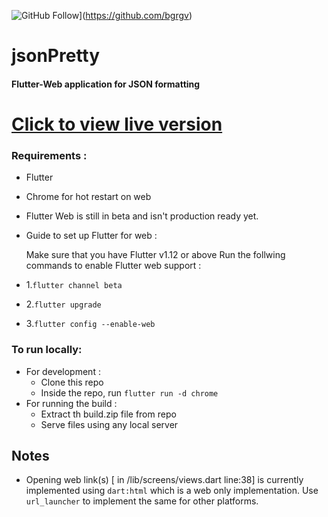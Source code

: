 ![GitHub Follow](https://img.shields.io/github/followers/bgrgv?style=social&logo=github)](https://github.com/bgrgv)

# jsonPretty
#### Flutter-Web application for JSON formatting

# [Click to view live version](https://www.blessinspeaks.com/jsonpretty)


### Requirements :
- Flutter
- Chrome for hot restart on web
- Flutter Web is still in beta and isn't production ready yet.
- Guide to set up Flutter for web :
	
	Make sure that you have Flutter v1.12 or above
		Run the follwing commands to enable Flutter web support :

 - 1.` flutter channel beta ` 

 - 2.` flutter upgrade `

 - 3.` flutter config --enable-web
 `

### To run locally:
- For development :
	- Clone this repo
	- Inside the repo, run `flutter run -d chrome`
- For running the build :
	 - Extract th build.zip file from repo
	 - Serve files using any local server
		
## Notes
- Opening web link(s) [ in /lib/screens/views.dart line:38] is currently implemented using `dart:html` which is a web only implementation. Use `url_launcher` to implement the same for other platforms.
